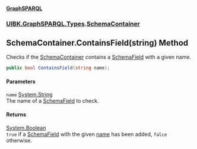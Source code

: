 #### [GraphSPARQL](./index.md 'index')
### [UIBK.GraphSPARQL.Types](./UIBK-GraphSPARQL-Types.md 'UIBK.GraphSPARQL.Types').[SchemaContainer](./UIBK-GraphSPARQL-Types-SchemaContainer.md 'UIBK.GraphSPARQL.Types.SchemaContainer')
## SchemaContainer.ContainsField(string) Method
Checks if the [SchemaContainer](./UIBK-GraphSPARQL-Types-SchemaContainer.md 'UIBK.GraphSPARQL.Types.SchemaContainer') contains a [SchemaField](./UIBK-GraphSPARQL-Types-SchemaField.md 'UIBK.GraphSPARQL.Types.SchemaField') with a given name.  
```csharp
public bool ContainsField(string name);
```
#### Parameters
<a name='UIBK-GraphSPARQL-Types-SchemaContainer-ContainsField(string)-name'></a>
`name` [System.String](https://docs.microsoft.com/en-us/dotnet/api/System.String 'System.String')  
The name of a [SchemaField](./UIBK-GraphSPARQL-Types-SchemaField.md 'UIBK.GraphSPARQL.Types.SchemaField') to check.  
  
#### Returns
[System.Boolean](https://docs.microsoft.com/en-us/dotnet/api/System.Boolean 'System.Boolean')  
`true` if a [SchemaField](./UIBK-GraphSPARQL-Types-SchemaField.md 'UIBK.GraphSPARQL.Types.SchemaField') with the given [name](#UIBK-GraphSPARQL-Types-SchemaContainer-ContainsField(string)-name 'UIBK.GraphSPARQL.Types.SchemaContainer.ContainsField(string).name') has been added, `falce` otherwise.  
